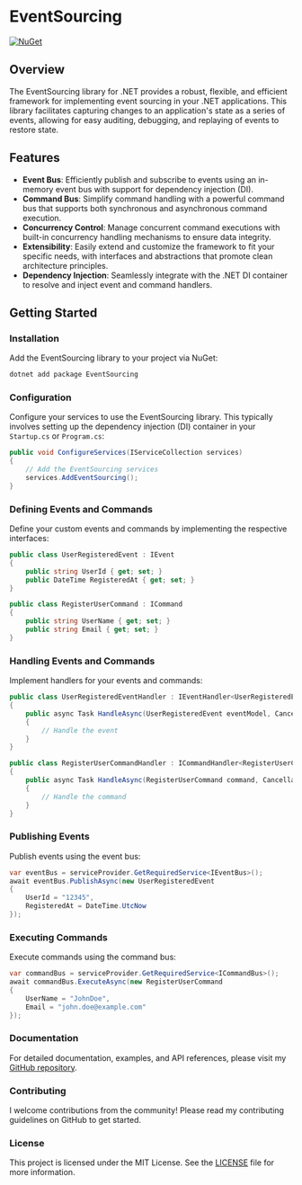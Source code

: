 # EventSourcing

[![NuGet](https://img.shields.io/nuget/v/EventSourcing.svg)](https://www.nuget.org/packages/EventSourcing/)

## Overview
The EventSourcing library for .NET provides a robust, flexible, and efficient framework for implementing event sourcing in your .NET applications. This library facilitates capturing changes to an application's state as a series of events, allowing for easy auditing, debugging, and replaying of events to restore state.

## Features
- **Event Bus**: Efficiently publish and subscribe to events using an in-memory event bus with support for dependency injection (DI).
- **Command Bus**: Simplify command handling with a powerful command bus that supports both synchronous and asynchronous command execution.
- **Concurrency Control**: Manage concurrent command executions with built-in concurrency handling mechanisms to ensure data integrity.
- **Extensibility**: Easily extend and customize the framework to fit your specific needs, with interfaces and abstractions that promote clean architecture principles.
- **Dependency Injection**: Seamlessly integrate with the .NET DI container to resolve and inject event and command handlers.

## Getting Started

### Installation
Add the EventSourcing library to your project via NuGet:
```bash
dotnet add package EventSourcing
```

### Configuration
Configure your services to use the EventSourcing library. This typically involves setting up the dependency injection (DI) container in your `Startup.cs` or `Program.cs`:
```csharp
public void ConfigureServices(IServiceCollection services)
{
    // Add the EventSourcing services
    services.AddEventSourcing();
}
```

### Defining Events and Commands
Define your custom events and commands by implementing the respective interfaces:
```csharp
public class UserRegisteredEvent : IEvent 
{
    public string UserId { get; set; }
    public DateTime RegisteredAt { get; set; }
}

public class RegisterUserCommand : ICommand 
{
    public string UserName { get; set; }
    public string Email { get; set; }
}
```

### Handling Events and Commands
Implement handlers for your events and commands:
```csharp
public class UserRegisteredEventHandler : IEventHandler<UserRegisteredEvent>
{
    public async Task HandleAsync(UserRegisteredEvent eventModel, CancellationToken ct = default)
    {
        // Handle the event
    }
}

public class RegisterUserCommandHandler : ICommandHandler<RegisterUserCommand>
{
    public async Task HandleAsync(RegisterUserCommand command, CancellationToken ct = default)
    {
        // Handle the command
    }
}
```

### Publishing Events
Publish events using the event bus:
```csharp
var eventBus = serviceProvider.GetRequiredService<IEventBus>();
await eventBus.PublishAsync(new UserRegisteredEvent 
{
    UserId = "12345",
    RegisteredAt = DateTime.UtcNow
});
```

### Executing Commands
Execute commands using the command bus:
```csharp
var commandBus = serviceProvider.GetRequiredService<ICommandBus>();
await commandBus.ExecuteAsync(new RegisterUserCommand 
{
    UserName = "JohnDoe",
    Email = "john.doe@example.com"
});
```

### Documentation
For detailed documentation, examples, and API references, please visit my [GitHub repository](https://github.com/covali-pavel-developer/EventSourcing).

### Contributing
I welcome contributions from the community! Please read my contributing guidelines on GitHub to get started.

### License
This project is licensed under the MIT License. See the [LICENSE](https://github.com/covali-pavel-developer/EventSourcing/blob/main/LICENSE.txt) file for more information.
